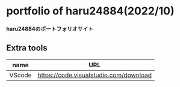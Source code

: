 # portfolio of haru24884(2022/10)
#### haru24884のポートフォリオサイト

## Extra tools
|name|URL|
|-|-|
|VScode|https://code.visualstudio.com/download|
